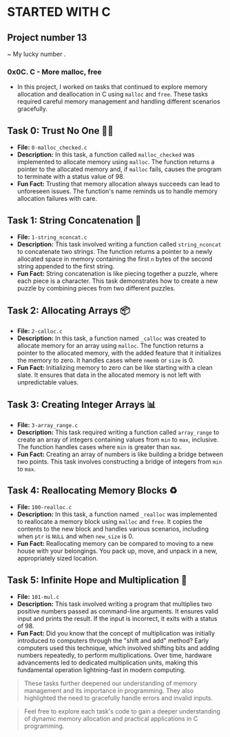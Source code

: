 # STARTED WITH C
## Project number 13
 ~ My lucky number .
### 0x0C. C - More malloc, free


* In this project, I worked on tasks that continued to explore memory allocation and deallocation in C using `malloc` and `free`.
These tasks required careful memory management and handling different scenarios gracefully.

## Task 0: Trust No One 🕵️‍♂️
- **File:** `0-malloc_checked.c`
- **Description:** In this task, a function called `malloc_checked` was implemented to allocate memory using `malloc`. The function returns a pointer to the allocated memory and, if `malloc` fails, causes the program to terminate with a status value of 98.
- **Fun Fact:** Trusting that memory allocation always succeeds can lead to unforeseen issues. The function's name reminds us to handle memory allocation failures with care.

## Task 1: String Concatenation 🧵
- **File:** `1-string_nconcat.c`
- **Description:** This task involved writing a function called `string_nconcat` to concatenate two strings. The function returns a pointer to a newly allocated space in memory containing the first `n` bytes of the second string appended to the first string.
- **Fun Fact:** String concatenation is like piecing together a puzzle, where each piece is a character. This task demonstrates how to create a new puzzle by combining pieces from two different puzzles.

## Task 2: Allocating Arrays 📦
- **File:** `2-calloc.c`
- **Description:** In this task, a function named `_calloc` was created to allocate memory for an array using `malloc`. The function returns a pointer to the allocated memory, with the added feature that it initializes the memory to zero. It handles cases where `nmemb` or `size` is 0.
- **Fun Fact:** Initializing memory to zero can be like starting with a clean slate. It ensures that data in the allocated memory is not left with unpredictable values.

## Task 3: Creating Integer Arrays 📊
- **File:** `3-array_range.c`
- **Description:** This task required writing a function called `array_range` to create an array of integers containing values from `min` to `max`, inclusive. The function handles cases where `min` is greater than `max`.
- **Fun Fact:** Creating an array of numbers is like building a bridge between two points. This task involves constructing a bridge of integers from `min` to `max`.

## Task 4: Reallocating Memory Blocks ♻️
- **File:** `100-realloc.c`
- **Description:** In this task, a function named `_realloc` was implemented to reallocate a memory block using `malloc` and `free`. It copies the contents to the new block and handles various scenarios, including when `ptr` is `NULL` and when `new_size` is 0.
- **Fun Fact:** Reallocating memory can be compared to moving to a new house with your belongings. You pack up, move, and unpack in a new, appropriately sized location.

## Task 5: Infinite Hope and Multiplication 🌟
- **File:** `101-mul.c`
- **Description:** This task involved writing a program that multiplies two positive numbers passed as command-line arguments. It ensures valid input and prints the result. If the input is incorrect, it exits with a status of 98.
- **Fun Fact:** Did you know that the concept of multiplication was initially introduced to computers through the "shift and add" method? Early computers used this technique, which involved shifting bits and adding numbers repeatedly, to perform multiplications. Over time, hardware advancements led to dedicated multiplication units, making this fundamental operation lightning-fast in modern computing.


> These tasks further deepened our understanding of memory management and its importance in programming. They also highlighted the need to gracefully handle errors and invalid inputs.

> Feel free to explore each task's code to gain a deeper understanding of dynamic memory allocation and practical applications in C programming.

